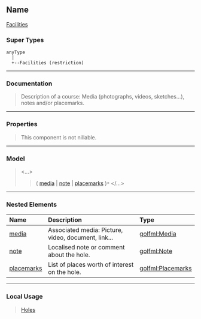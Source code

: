 ## Name ##

[Facilities](CFacilities.md)
### Super Types ###
```
anyType
  |
  +--Facilities (restriction)
```


---


### Documentation ###


> Description of a course: Media (photographs, videos, sketches...), notes and/or placemarks.


---



### Properties ###

> This component is not nillable.

---


### Model ###

> <...>
> > ( [media](CMedia.md) | [note](CNote.md) | [placemarks](CPlacemarks.md) )`*`
> > </...>

---


### Nested Elements ###

| **Name** | **Description** | **Type** |
|:---------|:----------------|:---------|
| [media](CMedia.md) |  					Associated media: Picture, video, document, link...				 | [golfml:Media](CMedia.md) |
| [note](CNote.md) |  					Localised note or comment about the hole.				 | [golfml:Note](CNote.md) |
| [placemarks](CPlacemarks.md) |  					List of places worth of interest on the hole.				 | [golfml:Placemarks](CPlacemarks.md) |


---


### Local Usage ###

> [Holes](CHoles.md)